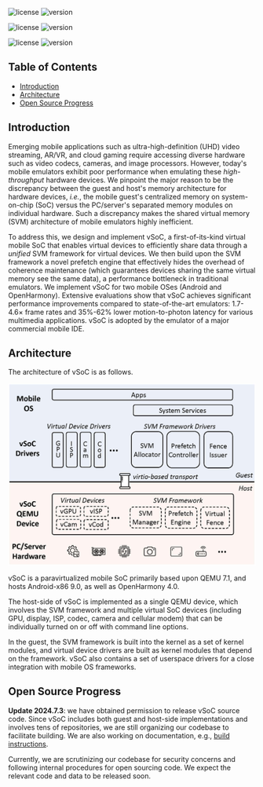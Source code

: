
![license](https://img.shields.io/badge/Platform-Android-green "Android")
![version](https://img.shields.io/badge/Version-Pie-yellow "Pie")

![license](https://img.shields.io/badge/Platform-OpenHarmony-green "OpenHarmony")
![version](https://img.shields.io/badge/Version-4.0-yellow "4.0")

![license](https://img.shields.io/badge/Hypervisor-QEMU-green "QEMU")
![version](https://img.shields.io/badge/Version-7.1-yellow "Pie")

## Table of Contents
- [Introduction](#introduction)
- [Architecture](#architecture)
- [Open Source Progress](#open-source-progress)


## Introduction

Emerging mobile applications such as ultra-high-definition (UHD) video streaming, AR/VR, and cloud gaming require accessing diverse hardware such as video codecs, cameras, and image processors. However, today's mobile emulators exhibit poor performance when emulating these *high-throughput* hardware devices. 
We pinpoint the major reason to be the discrepancy between
the guest and host's memory architecture for hardware devices, *i.e.*, 
the mobile guest's centralized memory on 
system-on-chip (SoC) versus the PC/server's separated memory modules on individual hardware. Such a discrepancy makes 
the shared virtual memory (SVM) architecture of mobile emulators highly inefficient.

To address this,
we design and implement vSoC, a first-of-its-kind virtual mobile SoC
that enables virtual devices to efficiently share data through a *unified* SVM framework for virtual devices.
We then build upon the SVM framework a novel prefetch engine that 
effectively hides the overhead of coherence maintenance (which guarantees devices sharing
the same virtual memory see the same data), a performance bottleneck in traditional emulators.
We implement vSoC for two mobile OSes (Android and OpenHarmony).
Extensive evaluations show that vSoC achieves significant performance improvements compared to state-of-the-art emulators:
1.7-4.6× frame rates and 35%-62% lower motion-to-photon latency for various multimedia applications.
vSoC is adopted by the emulator of a major commercial mobile IDE.

## Architecture

The architecture of vSoC is as follows.

![vSoC Full Architecture](img/vsoc_arch_full.jpg)

vSoC is a paravirtualized mobile SoC primarily based upon QEMU 7.1, and hosts Android-x86 9.0, as well as OpenHarmony 4.0. 

The host-side of vSoC is implemented as a single QEMU device, which involves the SVM framework and multiple virtual SoC devices (including GPU, display, ISP, codec, camera and cellular modem) that can be individually turned on or off with command line options.

In the guest, the SVM framework is built into the kernel as a set of kernel modules, and virtual device drivers are built as kernel modules that depend on the framework.
vSoC also contains a set of userspace drivers for a close integration with mobile OS frameworks.

## Open Source Progress

**Update 2024.7.3**: we have obtained permission to release vSoC source code. Since vSoC includes both guest and host-side implementations and involves tens of repositories, we are still organizing our codebase to facilitate building. We are also working on documentation, e.g., [build instructions](build.md).

Currently, we are scrutinizing our codebase for security concerns and following internal procedures for open sourcing code.
We expect the relevant code and data to be released soon.